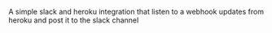 A simple slack and heroku integration that listen to a webhook updates from heroku and post it to the slack channel
